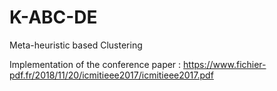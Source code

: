 # K-ABC-DE
Meta-heuristic based Clustering

Implementation of the conference paper :
https://www.fichier-pdf.fr/2018/11/20/icmitieee2017/icmitieee2017.pdf
